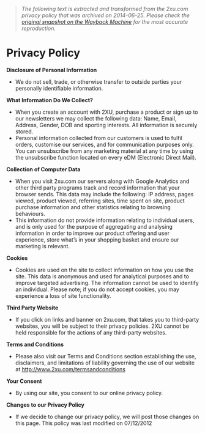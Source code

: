 > *The following text is extracted and transformed from the 2xu.com privacy policy that was archived on 2014-06-25. Please check the [original snapshot on the Wayback Machine](https://web.archive.org/web/20140625055015id_/http%3A//www.2xu.com/privacy-policy) for the most accurate reproduction.*

# Privacy Policy

**Disclosure of Personal Information**

  * We do not sell, trade, or otherwise transfer to outside parties your personally identifiable information.



**What Information Do We Collect?**

  * When you create an account with 2XU, purchase a product or sign up to our newsletters we may collect the following data: Name, Email, Address, Gender, DOB and sporting interests. All information is securely stored.
  * Personal information collected from our customers is used to fulfil orders, customise our services, and for communication purposes only. You can unsubscribe from any marketing material at any time by using the unsubscribe function located on every eDM (Electronic Direct Mail).



**Collection of Computer Data**

  * When you visit 2xu.com our servers along with Google Analytics and other third party programs track and record information that your browser sends. This data may include the following: IP address, pages viewed, product viewed, referring sites, time spent on site, product purchase information and other statistics relating to browsing behaviours.
  * This information do not provide information relating to individual users, and is only used for the purpose of aggregating and analysing information in order to improve our product offering and user experience, store what’s in your shopping basket and ensure our marketing is relevant.



**Cookies**

  * Cookies are used on the site to collect information on how you use the site. This data is anonymous and used for analytical purposes and to improve targeted advertising. The information cannot be used to identify an individual. Please note; if you do not accept cookies, you may experience a loss of site functionality.



**Third Party Website**

  * If you click on links and banner on 2xu.com, that takes you to third-party websites, you will be subject to their privacy policies. 2XU cannot be held responsible for the actions of any third-party websites.



**Terms and Conditions**

  * Please also visit our Terms and Conditions section establishing the use, disclaimers, and limitations of liability governing the use of our website at http://www.2xu.com/termsandconditions



**Your Consent**

  * By using our site, you consent to our online privacy policy.



**Changes to our Privacy Policy**

  * If we decide to change our privacy policy, we will post those changes on this page. This policy was last modified on 07/12/2012


